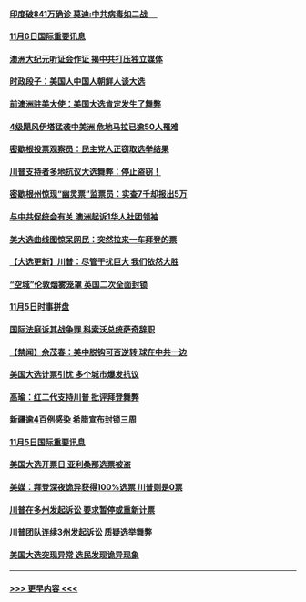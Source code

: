 #### [印度破841万确诊 莫迪:中共病毒如二战  　](../pages/prog202/a102980750.md?t=11070202) 
#### [11月6日国际重要讯息](../pages/prog202/a102980583.md?t=11070202) 
#### [澳洲大纪元听证会作证 揭中共打压独立媒体](../pages/prog202/a102980509.md?t=11070202) 
#### [时政段子：美国人中国人朝鲜人谈大选](../pages/prog202/a102980510.md?t=11070202) 
#### [前澳洲驻美大使：美国大选肯定发生了舞弊](../pages/prog202/a102980492.md?t=11070202) 
#### [4级飓风伊塔猛袭中美洲 危地马拉已逾50人罹难](../pages/prog202/a102980382.md?t=11070202) 
#### [密歇根投票观察员：民主党人正窃取选举结果](../pages/prog202/a102980312.md?t=11070202) 
#### [川普支持者多地抗议大选舞弊：停止盗窃！](../pages/prog202/a102980292.md?t=11070202) 
#### [密歇根州惊现“幽灵票”监票员：实查7千却报出5万](../pages/prog202/a102980278.md?t=11070202) 
#### [与中共促统会有关 澳洲起诉1华人社团领袖](../pages/prog202/a102979677.md?t=11070202) 
#### [美大选曲线图惊呆网民：突然拉来一车拜登的票](../pages/prog202/a102980229.md?t=11070202) 
#### [【大选更新】川普：尽管干扰巨大 我们依然大胜](../pages/prog202/a102977799.md?t=11070202) 
#### [“空城”伦敦烟雾笼罩 英国二次全面封锁](../pages/prog202/a102980064.md?t=11070202) 
#### [11月5日时事拼盘](../pages/prog202/a102980038.md?t=11070202) 
#### [国际法庭诉其战争罪 科索沃总统萨奇辞职](../pages/prog202/a102980029.md?t=11070202) 
#### [【禁闻】余茂春：美中脱钩可否逆转 球在中共一边](../pages/prog202/a102980003.md?t=11070202) 
#### [美国大选计票引忧 多个城市爆发抗议](../pages/prog202/a102979891.md?t=11070202) 
#### [高瑜：红二代支持川普 批评拜登舞弊](../pages/prog202/a102979889.md?t=11070202) 
#### [新疆逾4百例感染 希腊宣布封锁三周](../pages/prog202/a102979895.md?t=11070202) 
#### [11月5日国际重要讯息](../pages/prog202/a102979704.md?t=11070202) 
#### [美国大选开票日 亚利桑那选票被盗](../pages/prog202/a102979625.md?t=11070202) 
#### [美媒：拜登深夜诡异获得100%选票 川普则是0票](../pages/prog202/a102979562.md?t=11070202) 
#### [川普在多州发起诉讼 要求暂停或重新计票](../pages/prog202/a102979483.md?t=11070202) 
#### [川普团队连续3州发起诉讼 质疑选举舞弊](../pages/prog202/a102979462.md?t=11070202) 
#### [美国大选突现异常 选民发现诡异现象](../pages/prog202/a102979422.md?t=11070202) 

----
#### [ >>> 更早内容 <<< ](../indexes/prog202-earlier.md)
